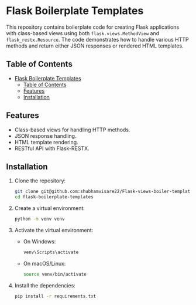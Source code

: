 # Flask Boilerplate Templates

This repository contains boilerplate code for creating Flask applications with class-based views using both `flask.views.MethodView` and `flask_restx.Resource`. The code demonstrates how to handle various HTTP methods and return either JSON responses or rendered HTML templates.

## Table of Contents

- [Flask Boilerplate Templates](#flask-boilerplate-templates)
  - [Table of Contents](#table-of-contents)
  - [Features](#features)
  - [Installation](#installation)

## Features

- Class-based views for handling HTTP methods.
- JSON response handling.
- HTML template rendering.
- RESTful API with Flask-RESTX.

## Installation

1. Clone the repository:

   ```bash
   git clone git@github.com:shubhamvisare22/Flask-views-boiler-templates.git
   cd flask-boilerplate-templates
   ```
2. Create a virtual environment:

   ```bash
   python -m venv venv
   ```
3. Activate the virtual environment:

   - On Windows:
     ```bash
     venv\Scripts\activate
     ```
   - On macOS/Linux:
     ```bash
     source venv/bin/activate
     ```
4. Install the dependencies:

   ```bash
   pip install -r requirements.txt
   ```
